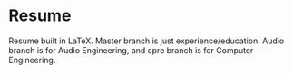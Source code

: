 # Resume
Resume built in LaTeX. Master branch is just experience/education. Audio branch is for Audio Engineering, and cpre branch is for Computer Engineering.
